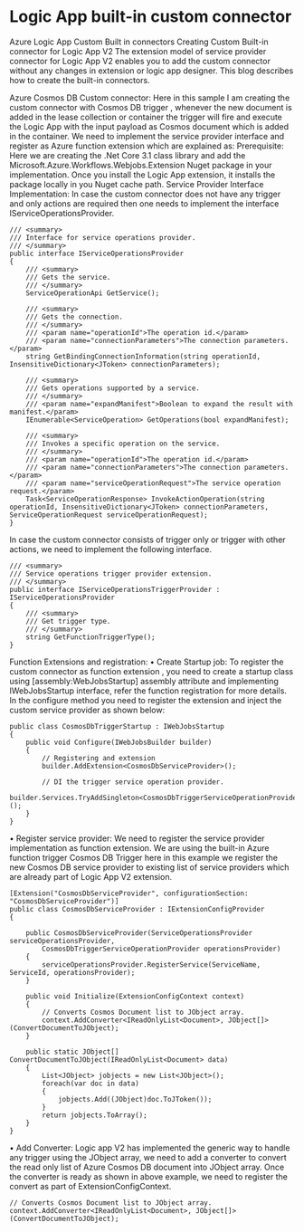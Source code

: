 # Logic App built-in custom connector
Azure Logic App Custom Built in connectors
Creating Custom Built-in connector for Logic App V2
The extension model of service provider connector for Logic App V2 enables you to add the custom connector without any changes in extension or logic app designer. This blog describes how to create the built-in connectors.  

Azure Cosmos DB Custom connector: Here in this sample I am creating the custom connector with Cosmos DB trigger , whenever the new document is added in the lease collection or container the trigger will fire and execute the Logic App with the input payload as Cosmos document which is added in the container. We need to implement the service provider interface and register as Azure function extension which are explained as:
Prerequisite:
Here we are creating the .Net Core 3.1 class library and add the Microsoft.Azure.Workflows.Webjobs.Extension Nuget package in your implementation. Once you install the Logic App extension, it installs the package locally in you Nuget cache path.
Service Provider Interface Implementation: 
In case the custom connector does not have any trigger and only actions are required then one needs to implement the interface IServiceOperationsProvider.

    /// <summary>
    /// Interface for service operations provider.
    /// </summary>
    public interface IServiceOperationsProvider
    {
        /// <summary>
        /// Gets the service.
        /// </summary>
        ServiceOperationApi GetService();

        /// <summary>
        /// Gets the connection.
        /// </summary>
        /// <param name="operationId">The operation id.</param>
        /// <param name="connectionParameters">The connection parameters.</param>
        string GetBindingConnectionInformation(string operationId, InsensitiveDictionary<JToken> connectionParameters);

        /// <summary>
        /// Gets operations supported by a service.
        /// </summary>
        /// <param name="expandManifest">Boolean to expand the result with manifest.</param>
        IEnumerable<ServiceOperation> GetOperations(bool expandManifest);

        /// <summary>
        /// Invokes a specific operation on the service.
        /// </summary>
        /// <param name="operationId">The operation id.</param>
        /// <param name="connectionParameters">The connection parameters.</param>
        /// <param name="serviceOperationRequest">The service operation request.</param>
        Task<ServiceOperationResponse> InvokeActionOperation(string operationId, InsensitiveDictionary<JToken> connectionParameters, ServiceOperationRequest serviceOperationRequest);
    }

In case the custom connector consists of trigger only or trigger with other actions, we need to implement the following interface.
    
    /// <summary>
    /// Service operations trigger provider extension.
    /// </summary>
    public interface IServiceOperationsTriggerProvider : IServiceOperationsProvider
    {
        /// <summary>
        /// Get trigger type.
        /// </summary>
        string GetFunctionTriggerType();
    }

Function Extensions and registration:
•	Create Startup job: To register the custom connector as function extension , you need to create a startup class using [assembly:WebJobsStartup] assembly attribute and implementing IWebJobsStartup interface, refer the function registration for more details. In the configure method you need to register the extension and inject the custom service provider as shown below:

    public class CosmosDbTriggerStartup : IWebJobsStartup
    {
        public void Configure(IWebJobsBuilder builder)
        {
            // Registering and extension
            builder.AddExtension<CosmosDbServiceProvider>();

            // DI the trigger service operation provider.
            builder.Services.TryAddSingleton<CosmosDbTriggerServiceOperationProvider>();
        }
    } 
•	Register service provider:  We need to register the service provider implementation as function extension. We are using the built-in Azure function trigger Cosmos DB Trigger  here in this example we register the new Cosmos DB service provider to existing list of service providers which are already part of Logic App V2 extension.


    [Extension("CosmosDbServiceProvider", configurationSection: "CosmosDbServiceProvider")]
    public class CosmosDbServiceProvider : IExtensionConfigProvider
    {        

        public CosmosDbServiceProvider(ServiceOperationsProvider serviceOperationsProvider,
            CosmosDbTriggerServiceOperationProvider operationsProvider)
        {
            serviceOperationsProvider.RegisterService(ServiceName, ServiceId, operationsProvider);
        }
        
        public void Initialize(ExtensionConfigContext context)
        {
            // Converts Cosmos Document list to JObject array.
            context.AddConverter<IReadOnlyList<Document>, JObject[]>(ConvertDocumentToJObject);
        }

        public static JObject[] ConvertDocumentToJObject(IReadOnlyList<Document> data)
        {
            List<JObject> jobjects = new List<JObject>();
            foreach(var doc in data)
            {
                jobjects.Add((JObject)doc.ToJToken());
            }
            return jobjects.ToArray();
        }
    }
    
•	Add Converter: Logic app V2 has implemented the generic way to handle any trigger using the JObject array, we need to add a converter to convert the read only list of Azure Cosmos DB document into JObject array. Once the converter is ready as shown in above example, we need to register the convert as part of ExtensionConfigContext.

    // Converts Cosmos Document list to JObject array.
    context.AddConverter<IReadOnlyList<Document>, JObject[]>(ConvertDocumentToJObject);

